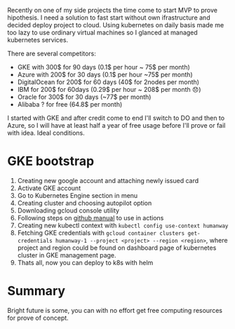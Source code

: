Recently on one of my side projects the time come to start MVP to prove hipothesis.
I need a solution to fast start without own ifrastructure and decided deploy project to cloud.
Using kubernetes on daily basis made me too lazy to use ordinary virtual machines so I glanced at managed kubernetes services.

There are several competitors:
* GKE with 300$ for 90 days (0.1$ per hour ~ 75$ per month)
* Azure with 200$ for 30 days (0.1$ per hour ~75$ per month)
* DigitalOcean for 200$ for 60 days (40$ for 2nodes per month)
* IBM for 200$ for 60days (0.29$ per hour ~ 208$ per month 😞)
* Oracle for 300$ for 30 days (~77$ per month)
* Alibaba ? for free (64.8$ per month)

I started with GKE and after credit come to end I'll switch to DO and then to Azure, so I will have at least half a year of free usage before I'll prove or fail with idea. Ideal conditions.

# GKE bootstrap

1. Creating new google account and attaching newly issued card
2. Activate GKE account
3. Go to Kubernetes Engine section in menu
4. Creating cluster and choosing autopilot option
5. Downloading gcloud console utility
6. Following steps on [github manual](https://docs.github.com/en/actions/guides/deploying-to-google-kubernetes-engine) to use in actions
7. Creating new kubectl context with `kubectl config use-context humanway`
8. Fetching GKE credentials with `gcloud container clusters get-credentials humanway-1 --project <project> --region <region>`, where project and region could be found on dashboard page of kubernetes cluster in GKE management page.
9. Thats all, now you can deploy to k8s with helm

# Summary

Bright future is some, you can with no effort get free computing resources for prove of concept. 
